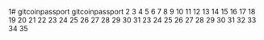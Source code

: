 1# gitcoinpassport
gitcoinpassport
2
3
4
5
6
7
8
9
10
11
12
13
14
15
16
17
18
19
20
21
22
23
24
25
26
27
28
29
30
31
23
24
25
26
27
28
29
30
31
32
33
34
35
